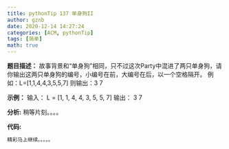 ```yaml
---
title: pythonTip 137 单身狗II
author: gznb
date: 2020-12-14 14:27:24
categories: [ACM, pythonTip]
tags: [简单]
math: true
---
```


**题目描述：**
故事背景和“单身狗”相同，只不过这次Party中混进了两只单身狗，请你输出这两只单身狗的编号，小编号在前，大编号在后，以一个空格隔开。
例如：L=[1,1,4,4,3,5,5,7]
则输出：3 7



**示例：**
输入：
L = [1, 1, 4, 4, 3, 5, 5, 7]
输出：
3 7


**分析:**
稍等片刻。。。。

**代码:**
```python
精彩马上继续。。。。。
```
